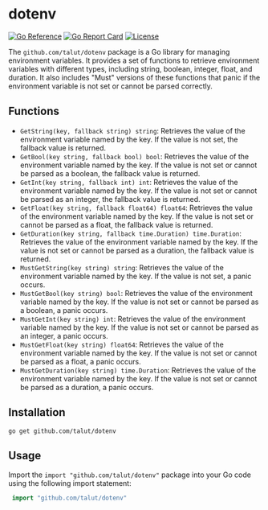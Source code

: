 # dotenv

[![Go Reference](https://pkg.go.dev/badge/github.com/talut/dotenv.svg)](https://pkg.go.dev/github.com/talut/dotenv)
[![Go Report Card](https://goreportcard.com/badge/github.com/talut/dotenv)](https://goreportcard.com/report/github.com/talut/dotenv)
[![License](https://img.shields.io/github/license/talut/dotenv)](LICENSE)

The `github.com/talut/dotenv` package is a Go library for managing environment variables. It provides a set of functions to retrieve environment variables with different types, including string, boolean, integer, float, and duration. It also includes "Must" versions of these functions that panic if the environment variable is not set or cannot be parsed correctly.

## Functions

- `GetString(key, fallback string) string`: Retrieves the value of the environment variable named by the key. If the value is not set, the fallback value is returned.
- `GetBool(key string, fallback bool) bool`: Retrieves the value of the environment variable named by the key. If the value is not set or cannot be parsed as a boolean, the fallback value is returned.
- `GetInt(key string, fallback int) int`: Retrieves the value of the environment variable named by the key. If the value is not set or cannot be parsed as an integer, the fallback value is returned.
- `GetFloat(key string, fallback float64) float64`: Retrieves the value of the environment variable named by the key. If the value is not set or cannot be parsed as a float, the fallback value is returned.
- `GetDuration(key string, fallback time.Duration) time.Duration`: Retrieves the value of the environment variable named by the key. If the value is not set or cannot be parsed as a duration, the fallback value is returned.
- `MustGetString(key string) string`: Retrieves the value of the environment variable named by the key. If the value is not set, a panic occurs.
- `MustGetBool(key string) bool`: Retrieves the value of the environment variable named by the key. If the value is not set or cannot be parsed as a boolean, a panic occurs.
- `MustGetInt(key string) int`: Retrieves the value of the environment variable named by the key. If the value is not set or cannot be parsed as an integer, a panic occurs.
- `MustGetFloat(key string) float64`: Retrieves the value of the environment variable named by the key. If the value is not set or cannot be parsed as a float, a panic occurs.
- `MustGetDuration(key string) time.Duration`: Retrieves the value of the environment variable named by the key. If the value is not set or cannot be parsed as a duration, a panic occurs.


## Installation
```shell
go get github.com/talut/dotenv
```

## Usage

Import the `import "github.com/talut/dotenv"` package into your Go code using the following import statement:

```go
 import "github.com/talut/dotenv"
```
